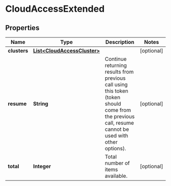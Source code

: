 
# CloudAccessExtended

## Properties
Name | Type | Description | Notes
------------ | ------------- | ------------- | -------------
**clusters** | [**List&lt;CloudAccessCluster&gt;**](CloudAccessCluster.md) |  |  [optional]
**resume** | **String** | Continue returning results from previous call using this token (token should come from the previous call, resume cannot be used with other options). |  [optional]
**total** | **Integer** | Total number of items available. |  [optional]



